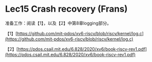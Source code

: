 # Lec15 Crash recovery \(Frans\)

准备工作：阅读【1】，以及【2】中第8章logging部分。

【1】[https://github.com/mit-pdos/xv6-riscv/blob/riscv/kernel/log.c](https://github.com/mit-pdos/xv6-riscv/blob/riscv/kernel/log.c)

【2】[https://pdos.csail.mit.edu/6.828/2020/xv6/book-riscv-rev1.pdf](https://pdos.csail.mit.edu/6.828/2020/xv6/book-riscv-rev1.pdf)

